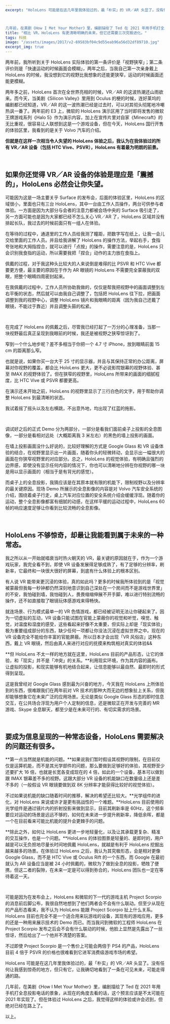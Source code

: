 ```yaml
---
excerpt: "HoloLens 可能是在这几年里我体验过的，最「朴实」的 VR／AR 头显了。没有任何让我感到惊奇的地方，但只有它，让我确切地看到了一条在可见未来，可能走得通的路。



几年前，在美剧《How I Met Your Mother》里，编剧描绘了 Ted 在 2021 年用手机打全息投影电话的景象，从现在的角度去看的话，这个预言应该是不太可能在 2021 年实现了。但在体验过 HoloLens 之后，我觉得这样的体验或许会迟到，但绝对已经在路上了。"
title: "相比 VR，HoloLens 有更清晰明确的未来，但它还需要三次究极进化。"
tags: 科技
image: "/assets/images/2017/v2-69583bf04c9d55eab96a56d32df89710.jpg"
excerpt_img: true
---
```


两年前，我所听到关于 HoloLens 实际体验的第一条评价是「视野狭窄」；第二条评价则是「快速运动的时候画面会模糊」，两年之后，当我自己第一次亲身戴上 HoloLens 的时候，我没想到它的视野比我想象的还能更狭窄，运动的时候画面还能更模糊。

两年多之前，HoloLens 首次在全世界亮相的时候，VR／AR 的这波热潮还山雨欲来。而今天，当美剧《Silicon Valley》里用到 Oculus 的梗的时候，连好莱坞的编剧都已经知道，VR／AR 的这一波热潮已经是过去时，可以对其彻头彻尾地冷嘲热讽一番了。两年前的 E3 上，微软的 HoloLens 演示区用了当时即将发售的微软王牌游戏系列《Halo 5》作为演示内容，加上在宣传片里对自家《Minecraft》的无比重视，很容易让人联想到这是一个游戏设备，但在今天，HoloLens 国行开售的体验区里，我看到的是关于 Volvo 汽车的介绍。

**但就是在这样一次相当令人失望的 HoloLens 体验之后，我认为在我体验过的所有 VR／AR 设备（包括 HTC Vive、PSVR），HoloLens 有着最为明朗的前景。**

<br>

## 如果你还觉得 VR／AR 设备的体验是理应是「震撼的」，HoloLens 必然会让你失望。

可能因为这是一场主要关乎 Surface 的发布会，后面的体验区里，HoloLens 的区域很小，里面也只有三台 HoloLens，其中一台由工作人员操作，两台可供参与者体验。一方面是因为大部分与会者的注意力都被会场中央的 Surface 吸引走了，另一方面可能也是因为大家都已经不怎么关心 VR／AR 了，HoloLens 区域并没有排起长队，我过去的时候前面只有一组人在体验。

在等待的过程中，通道里的工作人员给我测了瞳距，把数字写在纸上，让我一会儿交给里面的工作人员。并且给我讲解了 HoloLens 的操作方法，举起右手，食指夸张地和大拇指捏合，就可以进行「点按」的操作，需要注意的是，HoloLens 只会识别我食指的运动，所以需要我把「捏合」动作的主力放在食指上。

佩戴的过程，对于我这种头比较大的人来说倒是难得的比 PSVR 和 HTC Vive 都要更方便，最主要的原因在于作为 AR 眼镜的 HoloLens 不需要完全蒙蔽我的双眼，把整个眼睛四周密封起来。

在我佩戴的过程中，工作人员所协助我做的，仅仅是帮我把视野中的画面调整到左右平衡的状态，然后就可以由我自己调整了，包括把 HoloLens 往下拉，把画面调整到我的视野中心，调整 HoloLens 镜片和我眼睛的距离（因为我自己还戴了眼镜，不能过于靠近）并且调整头箍的松紧。

<br>

在完成了 HoloLens 的佩戴之后，尽管我已经打起了一万分的心理准备，当那一块视野最后真正呈现到我眼前的时候，我还是被视野之狭窄惊讶到了。

窄到一个什么地步呢？差不多相当于你把一个 4.7 寸 iPhone，放到眼睛前面 15 cm 的距离那么窄。

也就是说，如果你买一台大于 25 寸的显示器，并且与其保持正常的办公距离，屏幕对你视野的覆盖，都会比 HoloLens 更大，更不必说影院银幕的视野体验、甚至 IMAX 的视野体验了。但在狭窄的视野里，HoloLens 所带来的画面的细腻程度，比 HTC Vive 或 PSVR 都要更高。

在演示还未开始之前，HoloLens 的视野里显示了三行白色的文字，用于帮助你调整 HoloLens 到最清晰的状态。

我试着摇了摇头以及左右横跳，不出意外地，均出现了红蓝的拖影。

<br>

调试好之后的正式 Demo 分为两部分，一部分是看我们面前桌子上投影的全息图像，一部分是看相对远处（大概距离我 3 米左右）的黑色的墙上投影的画面。

在墙上投影画面没什么好说的，比较好理解的方式是 Google Glass 和 VR 设备体验的结合，在视野里显示出一片画面，随着你头的轻微转动，会显示出一幅很大的画面在你狭窄视野里的对应部分。总之，HoloLens 的视觉体验，有明确且强烈的边界感，即使没有显示任何内容的情况下，你也可以清晰地分辨在你视野的哪一块是用以显示画面的（相当于是有背光的感觉）。

而桌子上的全息投影，我猜应该是在其原本就有限的机能下，限制视野以及分辨率的最关键原因。现场 Demo 所展示的全息影像的内容是对 Volvo 汽车安全系统的介绍，围绕着桌子行走，桌上汽车对应位置的安全系统介绍会缓缓浮现。随着你的运动，整个全息影像都富有细腻的动感，在这样平缓的运动过程中，HoloLens 60 帧的响应速度足够让你看到比较流畅的全息影像。

<br>

## HoloLens 不够惊奇，却最让我能看到属于未来的一种常态。

我之所以从一开始就唱衰当时热火朝天的 VR，最关键的原因就在于，作为一个游戏玩家，我完全看不到，即使 VR 设备发展得足够成熟了，有了足够的分辨率，刷新率，它最终和一块很大很好的屏幕，到底有什么体验上的根本区别。

有人说 VR 能带来更沉浸的体验，真的如此吗？更多的时候我所体验到的是「视觉被蒙蔽但我每一秒钟都仍然深刻地意识到自己深处在一个房间而不是游戏世界里」的不安，我怕碰到墙，我怕碰到人，畏畏缩缩伸展不开手脚，难以进行特别流畅的操作，还不如直接取了眼镜玩体感游戏来得畅快。

就连场景、行为模式最单一的 VR 色情游戏，都已经被证明无法让你硬起来了。因为一切虚拟的互动，VR 设备只能试图在官能上蒙蔽你的视觉和听觉，嗅觉、触觉，对温度和湿度的感受，这些看起来好像不太重要，但实际上却是「现实体验」极为重要组成部分的东西，缺少任何一项都让你没法沉浸在虚拟世界之中。现在的 VR 设备完全不能给你丰富的官能屏蔽。所以日本才会出现「VR 风俗店」这种东西，戴上 VR 眼镜，然后由真人来进行对应的抚摸来构筑相对真实的体验&&

**但 HoloLens 不太一样的地方就在这里，HoloLens 目前的产品形态，让它的体验，和「现实」并不是「冲突」的关系。**利用现实环境，作为其内容的画布。让虚拟的投影，和现实能够有机地结合起来，让信息能够以最自然、最即时的形式得到呈现。

这是我曾经对 Google Glass 感到最为兴奋的地方，今天我在 HoloLens 上所体验到的东西，很难跟我们在两年前对 VR 技术的那种大而无边的想象扯上关系，但我却能够想象它在未来广泛的应用场景。无论是类似 Google Glass 形态的即时信息交互，在公共场合浮现为用户个人定制的信息，还是微软正在开发与完善的 MR 游戏、Skype 全息聊天，都至少是在未来可行的、有切实需求的场景。

<br>

## 要成为信息呈现的一种常态设备，HoloLens 需要解决的问题还有很多。

**第一点当然就是机能的问题。**如果说我们暂时假设其视野的限制，在目前仅仅是运算机能，而不是其光学部件的问题，那么要做到足够好的体验，其视野至少还要扩大 16 倍，也就是长宽各变成现在的 4 倍，如此的一个设备，基本可以做到跟 IMAX 银幕差不多的视野。这跟大部分 VR 设备的机能缺口在数量级上还是差不多的（一般假设 VR 眼镜要做到双 8K 分辨率才能获得比较好的视觉体验）。

不过如果说机能的缺口随着时间的推移，解决的希望还比较大。**光学组件的进化，对 HoloLens 来说或许才是更有挑战性的一个难题。**HoloLens 目前使用的光学组件是通过镜片内的折射投影来做到显示，目前其刷新率是 60Hz，这个频率要应对运动的场景是远远不够的，如何在未来进一步提升刷新率，降低余晖，都是一个在目前看来可能比机能的提升会更棘手的问题。

**除此之外，如何让 HoloLens 更进一步地轻量化，以及让其承载更复杂、精准的交互操作，也是一个问题。**HoloLens 的体验图景是轻量的、是即时的，用户越是可以无负担地尽量长时间地佩戴 HoloLens，就越是有利于 HoloLens 挖掘出越来越多的场景。在体验过 HoloLens 之后，我认为其究极形态，会是相对更像 Google Glass，而不是 HTC Vive 或 Oculus Rift 的一个东西，而 Google 在最初就认为 AR 设备应当是被 24 小时佩戴的，微软为了做到全息的投影，牺牲了便携，但这二者的裂隙，在未来一定是可以得到弥合的，HoloLens 团队也一定在等待着这一天。

<br>

可能是因为在发布会上，HoloLens 和微软的下一代的游戏主机 Project Scorpio 的消息前后脚公布，我很自然地想到了他们两者会不会有什么联动。但至少从现在的产品形态看来，我不认为 HoloLens 能跟 Project Scorpio 扯上什么关系。HoloLens 目前也完全不是一个适合用来玩游戏的设备，其现有的游戏应用，更多的还是一种用来展示技术的 Demo 而已。而当我问到微软的工程师 HoloLens 在 Project Scorpio 发布之后会不会有什么联动的时候，他脸上显然是先露出了一丝惊讶，然后给出了一个他并不清楚的答案。

不过即使 Project Scorpio 是一个售价上可能会两倍于 PS4 的产品，HoloLens 目前 4 倍于 PSVR 的价格也很难看到它进军消费级游戏市场的希望。

HoloLens 可能是在这几年里我体验过的，最「朴实」的 VR／AR 头显了。没有任何让我感到惊奇的地方，但只有它，让我确切地看到了一条在可见未来，可能走得通的路。

几年前，在美剧《How I Met Your Mother》里，编剧描绘了 Ted 在 2021 年用手机打全息投影电话的景象，从现在的角度去看的话，这个预言应该是不太可能在 2021 年实现了。但在体验过 HoloLens 之后，我觉得这样的体验或许会迟到，但绝对已经在路上了。

以上。
